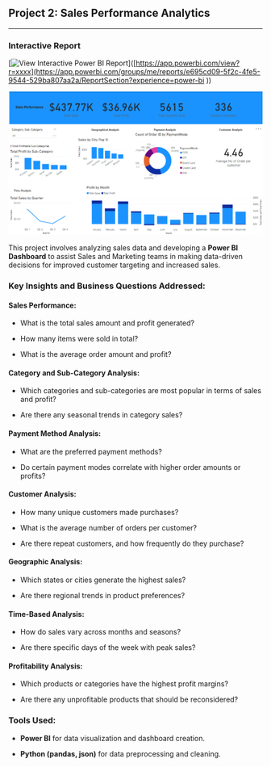 Project 2: Sales Performance Analytics
--------------------------------------
* * * * *
### Interactive Report
[![View Interactive Power BI Report](https://img.shields.io/badge/PowerBI-Interactive%20Dashboard-blue?style=for-the-badge&logo=powerbi)]([https://app.powerbi.com/view?r=xxxx](https://app.powerbi.com/groups/me/reports/e695cd09-5f2c-4fe5-9544-529ba807aa2a/ReportSection?experience=power-bi
))



<img width="928" alt="PowerBI dashboard" src="https://github.com/isaac-ik/Analysis/blob/main/Sales%20Analysis/Screenshot%202024-05-15%20095306.png" />

This project involves analyzing sales data and developing a **Power BI Dashboard** to assist Sales and Marketing teams in making data-driven decisions for improved customer targeting and increased sales.

### Key Insights and Business Questions Addressed:

#### Sales Performance:

-   What is the total sales amount and profit generated?

-   How many items were sold in total?

-   What is the average order amount and profit?

#### Category and Sub-Category Analysis:

-   Which categories and sub-categories are most popular in terms of sales and profit?

-   Are there any seasonal trends in category sales?

#### Payment Method Analysis:

-   What are the preferred payment methods?

-   Do certain payment modes correlate with higher order amounts or profits?

#### Customer Analysis:

-   How many unique customers made purchases?

-   What is the average number of orders per customer?

-   Are there repeat customers, and how frequently do they purchase?

#### Geographic Analysis:

-   Which states or cities generate the highest sales?

-   Are there regional trends in product preferences?

#### Time-Based Analysis:

-   How do sales vary across months and seasons?

-   Are there specific days of the week with peak sales?

#### Profitability Analysis:

-   Which products or categories have the highest profit margins?

-   Are there any unprofitable products that should be reconsidered?

### Tools Used:

-   **Power BI** for data visualization and dashboard creation.

-   **Python (pandas, json)** for data preprocessing and cleaning.


